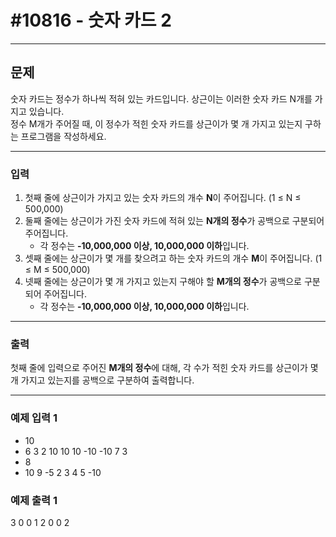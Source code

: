 # #10816 - 숫자 카드 2

---

## 문제
숫자 카드는 정수가 하나씩 적혀 있는 카드입니다. 상근이는 이러한 숫자 카드 N개를 가지고 있습니다.  
정수 M개가 주어질 때, 이 정수가 적힌 숫자 카드를 상근이가 몇 개 가지고 있는지 구하는 프로그램을 작성하세요.

---

### 입력
1. 첫째 줄에 상근이가 가지고 있는 숫자 카드의 개수 **N**이 주어집니다. (1 ≤ N ≤ 500,000)
2. 둘째 줄에는 상근이가 가진 숫자 카드에 적혀 있는 **N개의 정수**가 공백으로 구분되어 주어집니다.
    - 각 정수는 **-10,000,000 이상, 10,000,000 이하**입니다.
3. 셋째 줄에는 상근이가 몇 개를 찾으려고 하는 숫자 카드의 개수 **M**이 주어집니다. (1 ≤ M ≤ 500,000)
4. 넷째 줄에는 상근이가 몇 개 가지고 있는지 구해야 할 **M개의 정수**가 공백으로 구분되어 주어집니다.
    - 각 정수는 **-10,000,000 이상, 10,000,000 이하**입니다.

---

### 출력
첫째 줄에 입력으로 주어진 **M개의 정수**에 대해, 각 수가 적힌 숫자 카드를 상근이가 몇 개 가지고 있는지를 공백으로 구분하여 출력합니다.

---

### 예제 입력 1
- 10 
- 6 3 2 10 10 10 -10 -10 7 3 
- 8 
- 10 9 -5 2 3 4 5 -10

### 예제 출력 1
3 0 0 1 2 0 0 2
